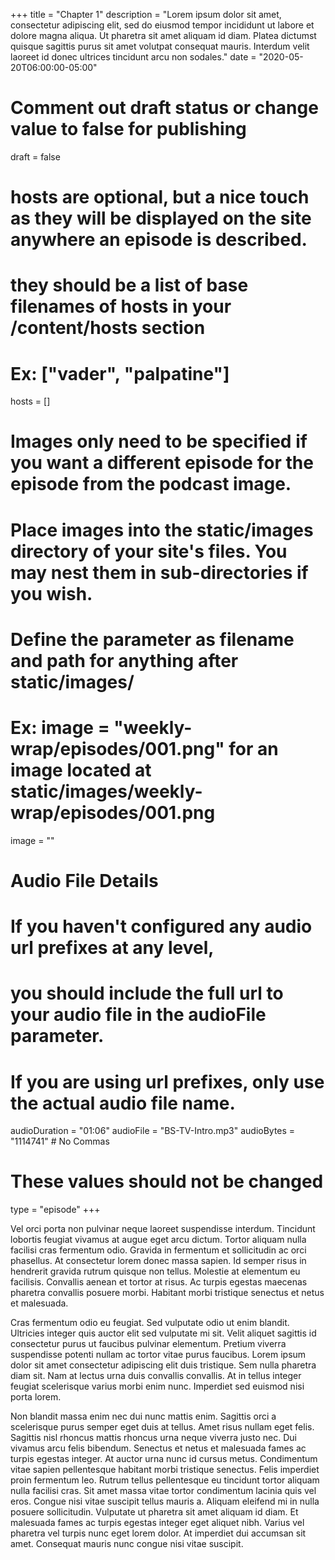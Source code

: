 +++
title = "Chapter 1"
description = "Lorem ipsum dolor sit amet, consectetur adipiscing elit, sed do eiusmod tempor incididunt ut labore et dolore magna aliqua. Ut pharetra sit amet aliquam id diam. Platea dictumst quisque sagittis purus sit amet volutpat consequat mauris. Interdum velit laoreet id donec ultrices tincidunt arcu non sodales."
date = "2020-05-20T06:00:00-05:00"

# Comment out draft status or change value to false for publishing
draft = false

# hosts are optional, but a nice touch as they will be displayed on the site anywhere an episode is described.
# they should be a list of base filenames of hosts in your /content/hosts section
# Ex: ["vader", "palpatine"]
hosts = []

# Images only need to be specified if you want a different episode for the episode from the podcast image.
# Place images into the static/images directory of your site's files. You may nest them in sub-directories if you wish.
# Define the parameter as filename and path for anything after static/images/
# Ex: image = "weekly-wrap/episodes/001.png" for an image located at static/images/weekly-wrap/episodes/001.png
image = ""

# Audio File Details
# If you haven't configured any audio url prefixes at any level,
# you should include the full url to your audio file in the audioFile parameter.
# If you are using url prefixes, only use the actual audio file name.
audioDuration = "01:06"
audioFile = "BS-TV-Intro.mp3"
audioBytes = "1114741" # No Commas


# These values should not be changed
type = "episode"
+++

Vel orci porta non pulvinar neque laoreet suspendisse interdum. Tincidunt lobortis feugiat vivamus at augue eget arcu dictum. Tortor aliquam nulla facilisi cras fermentum odio. Gravida in fermentum et sollicitudin ac orci phasellus. At consectetur lorem donec massa sapien. Id semper risus in hendrerit gravida rutrum quisque non tellus. Molestie at elementum eu facilisis. Convallis aenean et tortor at risus. Ac turpis egestas maecenas pharetra convallis posuere morbi. Habitant morbi tristique senectus et netus et malesuada.

Cras fermentum odio eu feugiat. Sed vulputate odio ut enim blandit. Ultricies integer quis auctor elit sed vulputate mi sit. Velit aliquet sagittis id consectetur purus ut faucibus pulvinar elementum. Pretium viverra suspendisse potenti nullam ac tortor vitae purus faucibus. Lorem ipsum dolor sit amet consectetur adipiscing elit duis tristique. Sem nulla pharetra diam sit. Nam at lectus urna duis convallis convallis. At in tellus integer feugiat scelerisque varius morbi enim nunc. Imperdiet sed euismod nisi porta lorem.

Non blandit massa enim nec dui nunc mattis enim. Sagittis orci a scelerisque purus semper eget duis at tellus. Amet risus nullam eget felis. Sagittis nisl rhoncus mattis rhoncus urna neque viverra justo nec. Dui vivamus arcu felis bibendum. Senectus et netus et malesuada fames ac turpis egestas integer. At auctor urna nunc id cursus metus. Condimentum vitae sapien pellentesque habitant morbi tristique senectus. Felis imperdiet proin fermentum leo. Rutrum tellus pellentesque eu tincidunt tortor aliquam nulla facilisi cras. Sit amet massa vitae tortor condimentum lacinia quis vel eros. Congue nisi vitae suscipit tellus mauris a. Aliquam eleifend mi in nulla posuere sollicitudin. Vulputate ut pharetra sit amet aliquam id diam. Et malesuada fames ac turpis egestas integer eget aliquet nibh. Varius vel pharetra vel turpis nunc eget lorem dolor. At imperdiet dui accumsan sit amet. Consequat mauris nunc congue nisi vitae suscipit.